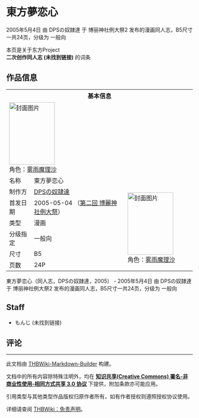 # 東方夢恋心

<!-- source html: G:\repos\THBWiki-Markdown-Builder\THBWikiMarkdown\Temp\main\6\60\ns0%3A%E6%9D%B1%E6%96%B9%E5%A4%A2%E6%81%8B%E5%BF%83.html -->

2005年5月4日 由 DPSの奴隷達 于 博丽神社例大祭2 发布的漫画同人志，B5尺寸一共24页，分级为 一般向

本页是关于东方Project  
 **二次创作同人志 (未找到链接)** 的词条

## 作品信息

<table><tbody><tr><th colspan="3">基本信息</th></tr><tr><td class="cover-artwork-mobile" colspan="2"><a href="./文件-東方夢恋心封面.jpg.md" class="image" title="封面图片"><img alt="封面图片" src="https://upload.thwiki.cc/thumb/5/5f/%E6%9D%B1%E6%96%B9%E5%A4%A2%E6%81%8B%E5%BF%83%E5%B0%81%E9%9D%A2.jpg/123px-%E6%9D%B1%E6%96%B9%E5%A4%A2%E6%81%8B%E5%BF%83%E5%B0%81%E9%9D%A2.jpg" decoding="async" loading="lazy" width="123" height="168" srcset="https://upload.thwiki.cc/thumb/5/5f/%E6%9D%B1%E6%96%B9%E5%A4%A2%E6%81%8B%E5%BF%83%E5%B0%81%E9%9D%A2.jpg/185px-%E6%9D%B1%E6%96%B9%E5%A4%A2%E6%81%8B%E5%BF%83%E5%B0%81%E9%9D%A2.jpg 1.5x, https://upload.thwiki.cc/thumb/5/5f/%E6%9D%B1%E6%96%B9%E5%A4%A2%E6%81%8B%E5%BF%83%E5%B0%81%E9%9D%A2.jpg/246px-%E6%9D%B1%E6%96%B9%E5%A4%A2%E6%81%8B%E5%BF%83%E5%B0%81%E9%9D%A2.jpg 2x" data-file-width="403" data-file-height="550"></a><div class="cover-char">角色：<a href="./雾雨魔理沙.md" title="雾雨魔理沙">雾雨魔理沙</a></div></td>
</tr><tr><td class="label">名称</td><td colspan="2"> 東方夢恋心 </td></tr><tr><td class="label">制作方</td><td><a href="./DPSの奴隷達.md" title="DPSの奴隷達">DPSの奴隷達</a></td><td class="cover-artwork" rowspan="6" style="min-width:168px;"><a href="./文件-東方夢恋心封面.jpg.md" class="image" title="封面图片"><img alt="封面图片" src="https://upload.thwiki.cc/thumb/5/5f/%E6%9D%B1%E6%96%B9%E5%A4%A2%E6%81%8B%E5%BF%83%E5%B0%81%E9%9D%A2.jpg/123px-%E6%9D%B1%E6%96%B9%E5%A4%A2%E6%81%8B%E5%BF%83%E5%B0%81%E9%9D%A2.jpg" decoding="async" loading="lazy" width="123" height="168" srcset="https://upload.thwiki.cc/thumb/5/5f/%E6%9D%B1%E6%96%B9%E5%A4%A2%E6%81%8B%E5%BF%83%E5%B0%81%E9%9D%A2.jpg/185px-%E6%9D%B1%E6%96%B9%E5%A4%A2%E6%81%8B%E5%BF%83%E5%B0%81%E9%9D%A2.jpg 1.5x, https://upload.thwiki.cc/thumb/5/5f/%E6%9D%B1%E6%96%B9%E5%A4%A2%E6%81%8B%E5%BF%83%E5%B0%81%E9%9D%A2.jpg/246px-%E6%9D%B1%E6%96%B9%E5%A4%A2%E6%81%8B%E5%BF%83%E5%B0%81%E9%9D%A2.jpg 2x" data-file-width="403" data-file-height="550"></a><div class="cover-char">角色：<a href="./雾雨魔理沙.md" title="雾雨魔理沙">雾雨魔理沙</a></div></td>
</tr><tr><td class="label">首发日期</td><td>2005-05-04&#160;（<a href="/展会作品列表?e=%E5%8D%9A%E4%B8%BD%E7%A5%9E%E7%A4%BE%E4%BE%8B%E5%A4%A7%E7%A5%AD%232">第二回 博麗神社例大祭</a>）</td></tr><tr><td class="label">类型</td><td>漫画</td></tr><tr><td class="label">分级指定</td><td>一般向</td></tr><tr><td class="label">尺寸</td><td>B5</td></tr><tr><td class="label">页数</td><td>24P</td></tr></tbody></table>

東方夢恋心（同人志，DPSの奴隷達，2005） - 2005年5月4日 由 DPSの奴隷達 于 博丽神社例大祭2 发布的漫画同人志，B5尺寸一共24页，分级为 一般向

## Staff
- もんじ (未找到链接)


## 评论




---

此文档由 [THBWiki-Markdown-Builder](https://github.com/Delsin-Yu/THBWiki-Markdown-Builder) 构建。

文档中的所有内容除特殊注明外，均在 [**知识共享(Creative Commons) 署名-非商业性使用-相同方式共享 3.0 协议**](https://creativecommons.org/licenses/by-sa/3.0/deed.zh-hans) 下提供，附加条款亦可能应用。

引用类型与其他类型作品版权归原作者所有，如有作者授权则遵照授权协议使用。

详细请查阅 [THBWiki：免责声明](https://thbwiki.cc/THBWiki:%E5%85%8D%E8%B4%A3%E5%A3%B0%E6%98%8E)。


